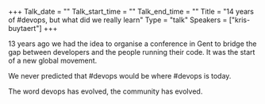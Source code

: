+++
Talk_date = ""
Talk_start_time = ""
Talk_end_time = ""
Title = "14 years of #devops, but what did we really learn"
Type = "talk"
Speakers = ["kris-buytaert"]
+++

13 years ago we had the idea to organise a conference in Gent to bridge the gap between developers and the people running their code. It was the start of a new global movement.

We never predicted that #devops would be where #devops is today.

The word devops has evolved, the community has evolved.
